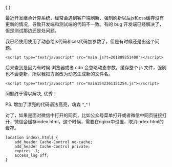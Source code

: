 {
}


最近开发继承计算系统，经常会遇到客户端刷新、强制刷新以后js和css缓存没有更新的情况，导致开发端和测试端的代码不一致。有的 bug 开发端已经解决了，但是测试那边还是处问题。

我已经使用使用了动态给js代码和css代码加参数了，但是有时候还是出这个问题。

```.language-html
<script type="text/javascript" src="main.js?t=201809251408"></script>
```

后来查到是因为有时候 浏览器或者 cdn 会忽略动态参数，缓存整个 js 文件，强刷也不会更新，所以我把方案改为动态生成新的文件名。

```.language-html
<script type="text/javascript" src="main1542361151254.js"></script>
```


问题终于得以解决, 优秀！ 

PS. 增加了漂亮的代码语法高亮，嗨森 ^_^ !

对了，如果是面对微信中打开的网页，比如公众号菜单打开或者微信中网页链接打开，微信会缓存index.html，这个时候，需要在nginx中设置，取消index.html的缓存。

```.language-html
location index\.html$ {
    add_header Cache-Control no-cache;
    add_header Cache-Control private;
    expires -1;
    access_log off;
}
```